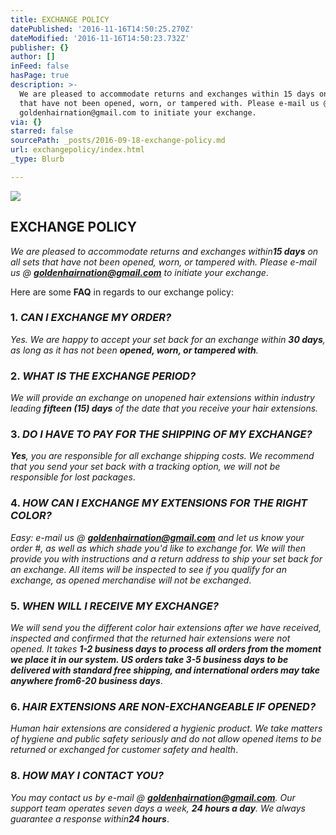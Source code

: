 ```yaml
---
title: EXCHANGE POLICY
datePublished: '2016-11-16T14:50:25.270Z'
dateModified: '2016-11-16T14:50:23.732Z'
publisher: {}
author: []
inFeed: false
hasPage: true
description: >-
  We are pleased to accommodate returns and exchanges within 15 days on all sets
  that have not been opened, worn, or tampered with. Please e-mail us @
  goldenhairnation@gmail.com to initiate your exchange.
via: {}
starred: false
sourcePath: _posts/2016-09-18-exchange-policy.md
url: exchangepolicy/index.html
_type: Blurb

---
```

![](https://the-grid-user-content.s3-us-west-2.amazonaws.com/efa21156-969b-48a5-a22d-0b1c2a6e2c9d.jpg)

## **EXCHANGE POLICY**

_We are pleased to accommodate returns and exchanges within**15 days** on all sets that have not been opened, worn, or tampered with. Please e-mail us @ **goldenhairnation@gmail.com** to initiate your exchange_.

Here are some **FAQ** in regards to our exchange policy:

### 1\. _**CAN I EXCHANGE MY ORDER?**_

_Yes. We are happy to accept your set back for an exchange within **30 days**, as long as it has not been **opened, worn, or tampered with**._

### 2\. _**WHAT IS THE EXCHANGE PERIOD?**_

_We will provide an exchange on unopened hair extensions within industry leading **fifteen (15) days** of the date that you receive your hair extensions._

### 3\. _**DO I HAVE TO PAY FOR THE SHIPPING OF MY EXCHANGE?**_

_**Yes**, you are responsible for all exchange shipping costs. We recommend that you send your set back with a tracking option, we will not be responsible for lost packages_.

### 4\. _**HOW CAN I EXCHANGE MY EXTENSIONS FOR THE RIGHT COLOR?**_

_Easy: e-mail us @ **goldenhairnation@gmail.com** and let us know your order \#, as well as which shade you'd like to exchange for. We will then provide you with instructions and a return address to ship your set back for an exchange. All items will be inspected to see if you qualify for an exchange, as opened merchandise will not be exchanged_.

### 5\. _**WHEN WILL I RECEIVE MY EXCHANGE?**_

_We will send you the different color hair extensions after we have received, inspected and confirmed that the returned hair extensions were not opened. It takes **1-2 business days **to process all orders from the moment we place it in our system. US orders take **3-5 business days** to be delivered with standard free shipping, and international orders may take anywhere from**6-20 business days**_.

### 6\. _**HAIR EXTENSIONS ARE NON-EXCHANGEABLE IF OPENED?**_

_Human hair extensions are considered a hygienic product. We take matters of hygiene and public safety seriously and do not allow opened items to be returned or exchanged for customer safety and health_.

### 8\. _**HOW MAY I CONTACT YOU?**_

_You may contact us by e-mail @ **goldenhairnation@gmail.com**. Our support team operates seven days a week, **24 hours a day**. We always guarantee a response within**24 hours**_.